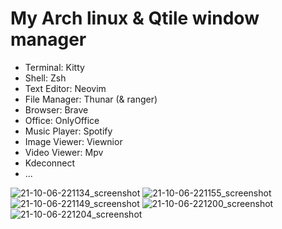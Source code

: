 # My Arch linux & Qtile window manager
- Terminal: Kitty
- Shell: Zsh
- Text Editor: Neovim
- File Manager: Thunar (& ranger)
- Browser: Brave
- Office: OnlyOffice
- Music Player: Spotify
- Image Viewer: Viewnior
- Video Viewer: Mpv
- Kdeconnect
- ...

![21-10-06-221134_screenshot](https://user-images.githubusercontent.com/89382043/136232380-6cc88839-b2d2-46c2-bae3-a54e8cec98fc.jpg)
![21-10-06-221155_screenshot](https://user-images.githubusercontent.com/89382043/136232396-daef2660-f4f1-4241-8bfc-545db8fa51d3.jpg)
![21-10-06-221149_screenshot](https://user-images.githubusercontent.com/89382043/136232405-87b3a133-7834-468e-835f-f79703ec781c.jpg)
![21-10-06-221200_screenshot](https://user-images.githubusercontent.com/89382043/136232416-46fa7231-dcf5-4ab4-b9fb-6dfc32f0e5e8.jpg)
![21-10-06-221204_screenshot](https://user-images.githubusercontent.com/89382043/136232428-ff95b051-f9a2-46b5-8799-8d77a29470a9.jpg)
